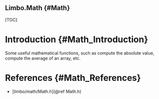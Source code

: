 Limbo.Math {#Math}
---------

[TOC]

# Introduction {#Math_Introduction}

Some useful mathematical functions, such as compute the absolute value, compute the average of an array, etc. 

# References {#Math_References}

- [limbo/math/Math.h](@ref Math.h)
